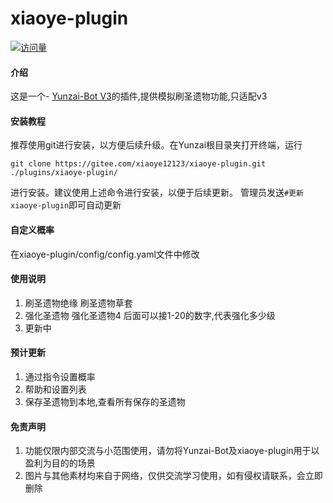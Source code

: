 # xiaoye-plugin
[![访问量](https://profile-counter.glitch.me/xiaoye-plugin/count.svg)](https://gitee.com/xiaoye12123/xiaoye-plugin.git)

#### 介绍
这是一个- [Yunzai-Bot V3](https://gitee.com/Le-niao/Yunzai-Bot)的插件,提供模拟刷圣遗物功能,只适配v3


#### 安装教程

推荐使用git进行安装，以方便后续升级。在Yunzai根目录夹打开终端，运行

```base
git clone https://gitee.com/xiaoye12123/xiaoye-plugin.git ./plugins/xiaoye-plugin/
```
进行安装。建议使用上述命令进行安装，以便于后续更新。 管理员发送`#更新xiaoye-plugin`即可自动更新

#### 自定义概率

在xiaoye-plugin/config/config.yaml文件中修改

#### 使用说明

1.  刷圣遗物绝缘  刷圣遗物草套
2.  强化圣遗物 强化圣遗物4 后面可以接1-20的数字,代表强化多少级
3.  更新中

#### 预计更新


1.  通过指令设置概率
2.  帮助和设置列表
3.  保存圣遗物到本地,查看所有保存的圣遗物


#### 免责声明

1. 功能仅限内部交流与小范围使用，请勿将Yunzai-Bot及xiaoye-plugin用于以盈利为目的的场景
2. 图片与其他素材均来自于网络，仅供交流学习使用，如有侵权请联系，会立即删除